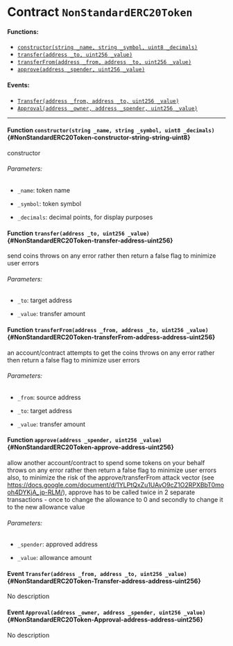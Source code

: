 # Contract `NonStandardERC20Token`



#### Functions:
- [`constructor(string _name, string _symbol, uint8 _decimals)`](#NonStandardERC20Token-constructor-string-string-uint8)
- [`transfer(address _to, uint256 _value)`](#NonStandardERC20Token-transfer-address-uint256)
- [`transferFrom(address _from, address _to, uint256 _value)`](#NonStandardERC20Token-transferFrom-address-address-uint256)
- [`approve(address _spender, uint256 _value)`](#NonStandardERC20Token-approve-address-uint256)

#### Events:
- [`Transfer(address _from, address _to, uint256 _value)`](#NonStandardERC20Token-Transfer-address-address-uint256)
- [`Approval(address _owner, address _spender, uint256 _value)`](#NonStandardERC20Token-Approval-address-address-uint256)

---

#### Function `constructor(string _name, string _symbol, uint8 _decimals)` {#NonStandardERC20Token-constructor-string-string-uint8}
constructor

###### Parameters:
- `_name`:        token name

- `_symbol`:      token symbol

- `_decimals`:    decimal points, for display purposes
#### Function `transfer(address _to, uint256 _value)` {#NonStandardERC20Token-transfer-address-uint256}
send coins
throws on any error rather then return a false flag to minimize user errors

###### Parameters:
- `_to`:      target address

- `_value`:   transfer amount

#### Function `transferFrom(address _from, address _to, uint256 _value)` {#NonStandardERC20Token-transferFrom-address-address-uint256}
an account/contract attempts to get the coins
throws on any error rather then return a false flag to minimize user errors

###### Parameters:
- `_from`:    source address

- `_to`:      target address

- `_value`:   transfer amount

#### Function `approve(address _spender, uint256 _value)` {#NonStandardERC20Token-approve-address-uint256}
allow another account/contract to spend some tokens on your behalf
throws on any error rather then return a false flag to minimize user errors
also, to minimize the risk of the approve/transferFrom attack vector
(see https://docs.google.com/document/d/1YLPtQxZu1UAvO9cZ1O2RPXBbT0mooh4DYKjA_jp-RLM/), approve has to be called twice
in 2 separate transactions - once to change the allowance to 0 and secondly to change it to the new allowance value

###### Parameters:
- `_spender`: approved address

- `_value`:   allowance amount


#### Event `Transfer(address _from, address _to, uint256 _value)` {#NonStandardERC20Token-Transfer-address-address-uint256}
No description
#### Event `Approval(address _owner, address _spender, uint256 _value)` {#NonStandardERC20Token-Approval-address-address-uint256}
No description
